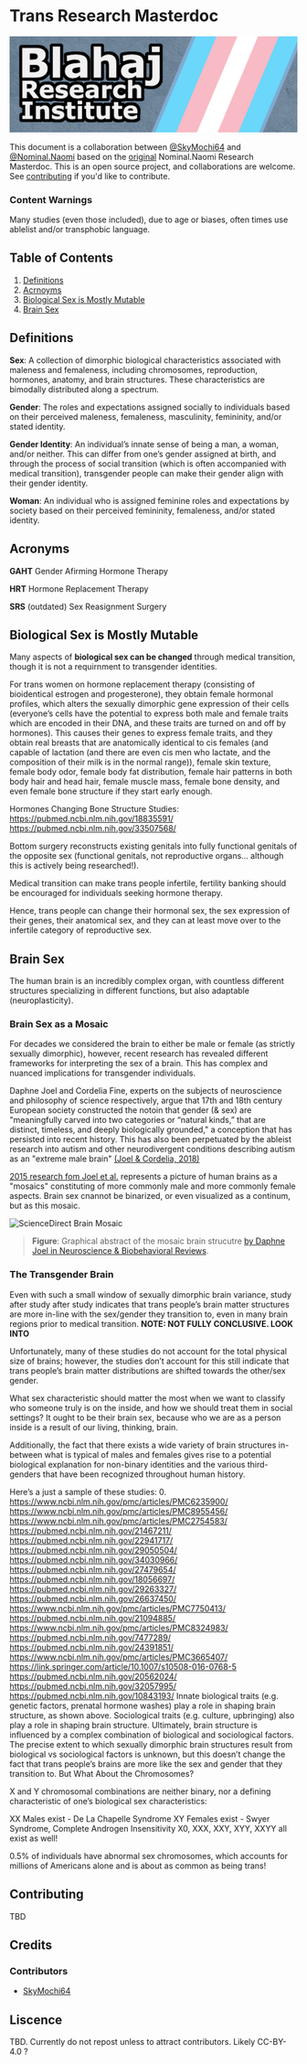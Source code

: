 # Trans Research Masterdoc

![The Blahaj Research Institute of Transgender Research Logo](https://raw.githubusercontent.com/Blahaj-Research-Institute/ResearchMasterdoc/main/assets/images/LogoV1.png)

This document is a collaboration between [@SkyMochi64](https://www.skymochi64.gay) and [@Nominal.Naomi](https://linktr.ee/nominal.naomi) based on the [original](https://docs.google.com/document/d/1WZBpR9Ll3lNi7-ig8FvB2grMlhsmRZNa34cROGK2rEE) Nominal.Naomi Research Masterdoc. This is an open source project, and collaborations are welcome. See [contributing](#contributing) if you'd like to contribute.

### Content Warnings

Many studies (even those included), due to age or biases, often times use ablelist and/or transphobic language. 

## Table of Contents

1. [Definitions](#definitions)
2. [Acrnoyms](#acronyms)
2. [Biological Sex is Mostly Mutable](#biological-sex-is-mostly-mutable)
3. [Brain Sex](#brain-sex)

## Definitions

**Sex**: A collection of dimorphic biological characteristics associated with maleness and femaleness, including chromosomes, reproduction, hormones, anatomy, and brain structures. These characteristics are bimodally distributed along a spectrum. 

**Gender**: The roles and expectations assigned socially to individuals based on their perceived maleness, femaleness, masculinity, femininity, and/or stated identity. 

**Gender Identity**: An individual’s innate sense of being a man, a woman, and/or neither. This can differ from one’s gender assigned at birth, and through the process of social transition (which is often accompanied with medical transition), transgender people can make their gender align with their gender identity. 

**Woman**: An individual who is assigned feminine roles and expectations by society based on their perceived femininity, femaleness, and/or stated identity. 


## Acronyms

**GAHT** Gender Afirming Hormone Therapy

**HRT** Hormone Replacement Therapy

**SRS** (outdated) Sex Reasignment Surgery

## Biological Sex is Mostly Mutable

Many aspects of **biological sex can be changed** through medical transition, though it is not a requirnment to transgender identities.

For trans women on hormone replacement therapy (consisting of bioidentical estrogen and progesterone), they obtain female hormonal profiles, which alters the sexually dimorphic gene expression of their cells (everyone’s cells have the potential to express both male and female traits which are encoded in their DNA, and these traits are turned on and off by hormones). This causes their genes to express female traits, and they obtain real breasts that are anatomically identical to cis females (and capable of lactation (and there are even cis men who lactate, and the composition of their milk is in the normal range)), female skin texture, female body odor, female body fat distribution, female hair patterns in both body hair and head hair, female muscle mass, female bone density, and even female bone structure if they start early enough.

Hormones Changing Bone Structure Studies:
https://pubmed.ncbi.nlm.nih.gov/18835591/
https://pubmed.ncbi.nlm.nih.gov/33507568/

Bottom surgery reconstructs existing genitals into fully functional genitals of the opposite sex (functional genitals, not reproductive organs… although this is actively being researched!).

Medical transition can make trans people infertile, fertility banking should be encouraged for individuals seeking hormone therapy.

Hence, trans people can change their hormonal sex, the sex expression of their genes, their anatomical sex, and they can at least move over to the infertile category of reproductive sex. 


## Brain Sex

The human brain is an incredibly complex organ, with countless different structures specializing in different functions, but also adaptable (neuroplasticity).

### Brain Sex as a Mosaic

For decades we considered the brain to either be male or female (as strictly sexually dimorphic), however, recent research has revealed different frameworks for interpreting the sex of a brain. This has complex and nuanced implications for transgender individuals.

Daphne Joel and Cordelia Fine, experts on the subjects of neuroscience and philosophy of science respectively, argue that 17th and 18th century European society constructed the notoin that gender (& sex) are "meaningfully carved into two categories or “natural kinds,” that are distinct, timeless, and deeply biologically grounded," a conception that has persisted into recent history. This has also been perpetuated by the ableist research into autism and other neurodivergent conditions describing autism as an "extreme male brain" [(Joel & Cordelia, 2018)](https://www.nytimes.com/2018/12/03/opinion/male-female-brains-mosaic.html)

[2015 research fom Joel et al.](https://www.pnas.org/doi/epdf/10.1073/pnas.1509654112) represents a picture of human brains as a "mosaics" constituting of more commonly male and more commonly female aspects. Brain sex cnannot be binarized, or even visualized as a continum, but as this mosaic. 

![ScienceDirect Brain Mosaic](https://ars.els-cdn.com/content/image/1-s2.0-S0149763420306540-ga1.jpg)
 
> **Figure**: Graphical abstract of the mosaic brain strucutre [by Daphne Joel in Neuroscience & Biobehavioral Reviews](https://www.sciencedirect.com/science/article/pii/S0149763420306540).

### The Transgender Brain

Even with such a small window of sexually dimorphic brain variance, study after study after study indicates that trans people’s brain matter structures are more in-line with the sex/gender they transition to, even in many brain regions prior to medical transition. **NOTE: NOT FULLY CONCLUSIVE. LOOK INTO**

Unfortunately, many of these studies do not account for the total physical size of brains; however, the studies don’t account for this still indicate that trans people’s brain matter distributions are shifted towards the other/sex gender.

What sex characteristic should matter the most when we want to classify who someone truly is on the inside, and how we should treat them in social settings? It ought to be their brain sex, because who we are as a person inside is a result of our living, thinking, brain.

Additionally, the fact that there exists a wide variety of brain structures in-between what is typical of males and females gives rise to a potential biological explanation for non-binary identities and the various third-genders that have been recognized throughout human history.


Here’s a just a sample of these studies:
     0. https://www.ncbi.nlm.nih.gov/pmc/articles/PMC6235900/
https://www.ncbi.nlm.nih.gov/pmc/articles/PMC8955456/
https://www.ncbi.nlm.nih.gov/pmc/articles/PMC2754583/
https://pubmed.ncbi.nlm.nih.gov/21467211/
https://pubmed.ncbi.nlm.nih.gov/22941717/
https://pubmed.ncbi.nlm.nih.gov/29050504/
https://pubmed.ncbi.nlm.nih.gov/34030966/
https://pubmed.ncbi.nlm.nih.gov/27479654/
https://pubmed.ncbi.nlm.nih.gov/18056697/
https://pubmed.ncbi.nlm.nih.gov/29263327/
https://pubmed.ncbi.nlm.nih.gov/26637450/
https://www.ncbi.nlm.nih.gov/pmc/articles/PMC7750413/
https://pubmed.ncbi.nlm.nih.gov/21094885/
https://www.ncbi.nlm.nih.gov/pmc/articles/PMC8324983/
https://pubmed.ncbi.nlm.nih.gov/7477289/
https://pubmed.ncbi.nlm.nih.gov/24391851/
https://www.ncbi.nlm.nih.gov/pmc/articles/PMC3665407/
https://link.springer.com/article/10.1007/s10508-016-0768-5
https://pubmed.ncbi.nlm.nih.gov/20562024/
https://pubmed.ncbi.nlm.nih.gov/32057995/
https://pubmed.ncbi.nlm.nih.gov/10843193/
Innate biological traits (e.g. genetic factors, prenatal hormone washes) play a role in shaping brain structure, as shown above. Sociological traits (e.g. culture, upbringing) also play a role in shaping brain structure.
Ultimately, brain structure is influenced by a complex combination of biological and sociological factors. The precise extent to which sexually dimorphic brain structures result from biological vs sociological factors is unknown, but this doesn’t change the fact that trans people’s brains are more like the sex and gender that they transition to.
But What About the Chromosomes?

X and Y chromosomal combinations are neither binary, nor a defining characteristic of one’s biological sex characteristics:

XX Males exist - De La Chapelle Syndrome
XY Females exist - Swyer Syndrome, Complete Androgen Insensitivity
X0, XXX, XXY, XYY, XXYY all exist as well!

0.5% of individuals have abnormal sex chromosomes, which accounts for millions of Americans alone and is about as common as being trans!

## Contributing
TBD

## Credits
### Contributors

* [SkyMochi64](https://skymochi64.gay)

## Liscence

TBD. Currently do not repost unless to attract contributors. Likely CC-BY-4.0 ?